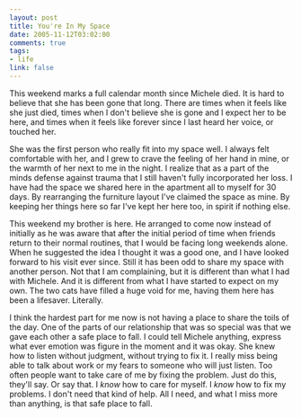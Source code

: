 ```yaml
--- 
layout: post
title: You're In My Space
date: 2005-11-12T03:02:00
comments: true
tags:
- life
link: false
---
```

This weekend marks a full calendar month since Michele died. It is hard to believe that she has been gone that long. There are times when it feels like she just died, times when I don't believe she is gone and I expect her to be here, and times when it feels like forever since I last heard her voice, or touched her.

She was the first person who really fit into my space well. I always felt comfortable with her, and I grew to crave the feeling of her hand in mine, or the warmth of her next to me in the night. I realize that as a part of the minds defense against trauma that I still haven't fully incorporated her loss. I have had the space we shared here in the apartment all to myself for 30 days. By rearranging the furniture layout I've claimed the space as mine. By keeping her things here so far I've kept her here too, in spirit if nothing else.

This weekend my brother is here. He arranged to come now instead of initially as he was aware that after the initial period of time when friends return to their normal routines, that I would be facing long weekends alone. When he suggested the idea I thought it was a good one, and I have looked forward to his visit ever since. Still it has been odd to share my space with another person. Not that I am complaining, but it is different than what I had with Michele. And it is different from what I have started to expect on my own. The two cats have filled a huge void for me, having them here has been a lifesaver. Literally.

I think the hardest part for me now is not having a place to share the toils of the day. One of the parts of our relationship that was so special was that we gave each other a safe place to fall. I could tell Michele anything, express what ever emotion was figure in the moment and it was okay. She knew how to listen without judgment, without trying to fix it. I really miss being able to talk about work or my fears to someone who will just listen. Too often people want to take care of me by fixing the problem. Just do this, they'll say. Or say that. I *know* how to care for myself. I *know* how to fix my problems. I don't need that kind of help. All I need, and what I miss more than anything, is that safe place to fall.
